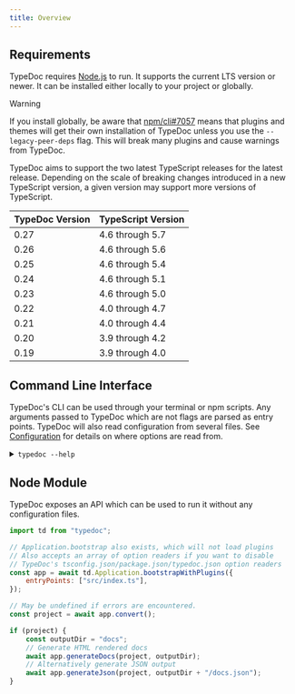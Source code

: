 ```yaml
---
title: Overview
---
```


## Requirements

TypeDoc requires [Node.js](https://nodejs.org/) to run. It supports the current LTS
version or newer. It can be installed either locally to your project or globally.

> [!warning]
> If you install globally, be aware that [npm/cli#7057](https://github.com/npm/cli/issues/7057)
> means that plugins and themes will get their own installation of TypeDoc unless you use the
> `--legacy-peer-deps` flag. This will break many plugins and cause warnings from TypeDoc.

TypeDoc aims to support the two latest TypeScript releases for the latest release. Depending
on the scale of breaking changes introduced in a new TypeScript version, a given version may
support more versions of TypeScript.

| TypeDoc Version | TypeScript Version |
| --------------- | ------------------ |
| 0.27            | 4.6 through 5.7    |
| 0.26            | 4.6 through 5.6    |
| 0.25            | 4.6 through 5.4    |
| 0.24            | 4.6 through 5.1    |
| 0.23            | 4.6 through 5.0    |
| 0.22            | 4.0 through 4.7    |
| 0.21            | 4.0 through 4.4    |
| 0.20            | 3.9 through 4.2    |
| 0.19            | 3.9 through 4.0    |

## Command Line Interface

TypeDoc's CLI can be used through your terminal or npm scripts. Any arguments
passed to TypeDoc which are not flags are parsed as entry points. TypeDoc will
also read configuration from several files. See [Configuration](./options/configuration.md)
for details on where options are read from.

<details>
<summary><code>typedoc --help</code></summary>
{@includeCode generated/help.txt}
</details>

## Node Module

TypeDoc exposes an API which can be used to run it without any configuration files.

```js
import td from "typedoc";

// Application.bootstrap also exists, which will not load plugins
// Also accepts an array of option readers if you want to disable
// TypeDoc's tsconfig.json/package.json/typedoc.json option readers
const app = await td.Application.bootstrapWithPlugins({
    entryPoints: ["src/index.ts"],
});

// May be undefined if errors are encountered.
const project = await app.convert();

if (project) {
    const outputDir = "docs";
    // Generate HTML rendered docs
    await app.generateDocs(project, outputDir);
    // Alternatively generate JSON output
    await app.generateJson(project, outputDir + "/docs.json");
}
```
